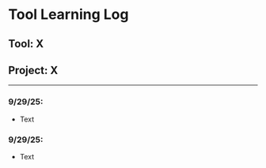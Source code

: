 # Tool Learning Log

## Tool: **X**

## Project: **X**

---

### 9/29/25:
* Text

### 9/29/25:
* Text


<!-- 
* Links you used today (websites, videos, etc)
* Things you tried, progress you made, etc
* Challenges, a-ha moments, etc
* Questions you still have
* What you're going to try next
-->
